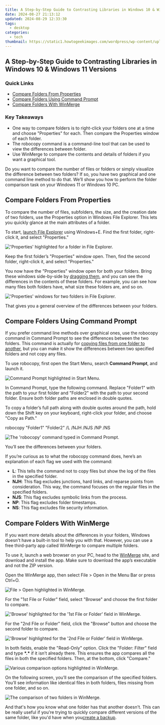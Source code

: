 ```yaml
---
title: A Step-by-Step Guide to Contrasting Libraries in Windows 10 & Windows 11 Versions
date: 2024-08-27 21:13:12
updated: 2024-08-29 12:33:30
tags:
  - desktop
categories:
  - tech
thumbnail: https://static1.howtogeekimages.com/wordpress/wp-content/uploads/2023/12/52846060984_17cb6c3aa6_o.jpg
---
```


## A Step-by-Step Guide to Contrasting Libraries in Windows 10 & Windows 11 Versions

### Quick Links

* [Compare Folders From Properties](https://tech-recovery.techidaily.com/the-ultimate-fix-for-when-youtube-comments-wont-load/)
* [Compare Folders Using Command Prompt](https://video-capture.techidaily.com/new-in-2024-exacting-speech-recognition-via-googles-precision-tools/)
* [Compare Folders With WinMerge](https://win-howtos.techidaily.com/how-to-repair-when-your-macs-trackpad-wont-respond/)

### Key Takeaways

* One way to compare folders is to right-click your folders one at a time and choose "Properties" for each. Then compare the Properties window of each folder.
* The robocopy command is a command-line tool that can be used to view the differences between folder.
* Use WinMerge to compare the contents and details of folders if you want a graphical tool.

 Do you want to compare the number of files or folders or simply visualize the difference between two folders? If so, you have two graphical and one command line method to do that. We’ll show you how to perform the folder comparison task on your Windows 11 or Windows 10 PC.

##  Compare Folders From Properties

 To compare the number of files, subfolders, the size, and the creation date of two folders, use the Properties option in Windows File Explorer. This lets you quickly glance at the main attributes of a folder.

 To start, [launch File Explorer](https://pokemon-go-android.techidaily.com/how-to-get-and-use-pokemon-go-promo-codes-on-realme-c67-4g-drfone-by-drfone-virtual-android/) using Windows+E. Find the first folder, right-click it, and select "Properties."

!['Properties' highlighted for a folder in File Explorer.](https://static1.howtogeekimages.com/wordpress/wp-content/uploads/2024/01/1-folder-properties.jpg) 

 Keep the first folder’s "Properties" window open. Then, find the second folder, right-click it, and select "Properties."

 You now have the "Properties" window open for both your folders. Bring these windows side-by-side by [dragging them](https://extra-resources.techidaily.com/mastering-complex-video-effects-and-transitions-in-gopro-studio/), and you can see the differences in the contents of these folders. For example, you can see how many files both folders have, what size these folders are, and so on.

!['Properties' windows for two folders in File Explorer.](https://static1.howtogeekimages.com/wordpress/wp-content/uploads/2024/01/2-compare-folder-properties.jpg) 

 That gives you a general overview of the differences between your folders.

##  Compare Folders Using Command Prompt

 If you prefer command line methods over graphical ones, use the robocopy command in Command Prompt to see the differences between the two folders. This command is actually for [copying files from one folder to another](https://twitter-videos.techidaily.com/new-in-2024-gain-twitter-gifs-for-pc-download-made-simple/), but you can make it show the differences between two specified folders and not copy any files.

 To use robocopy, first open the Start Menu, search **Command Prompt**, and launch it.

![Command Prompt highlighted in Start Menu.](https://static1.howtogeekimages.com/wordpress/wp-content/uploads/2024/01/3-launch-command-prompt.jpg) 

 In Command Prompt, type the following command. Replace "Folder1" with the path to your first folder and "Folder2" with the path to your second folder. Ensure both folder paths are enclosed in double quotes.

 To copy a folder’s full path along with double quotes around the path, hold down the Shift key on your keyboard, right-click your folder, and choose "Copy as Path."

robocopy "Folder1" "Folder2" /L /NJH /NJS /NP /NS

![The 'robocopy' command typed in Command Prompt.](https://static1.howtogeekimages.com/wordpress/wp-content/uploads/2024/01/4-compare-folders-command-prompt.jpg) 

 You’ll see the differences between your folders.

 If you’re curious as to what the robocopy command does, here’s an explanation of each flag we used with the command:

* **L**: This tells the command not to copy files but show the log of the files in the specified folder.
* **NJH**: This flag excludes junctions, hard links, and reparse points from consideration. This way, the command focuses on the regular files in the specified folders.
* **NJS**: This flag excludes symbolic links from the process.
* **NP**: This flag excludes folder timestamps.
* **NS**: This flag excludes file security information.

##  Compare Folders With WinMerge

 If you want more details about the differences in your folders, Windows doesn't have a built-in tool to help you with that. However, you can use a free third-party app called WinMerge to compare multiple folders.

 To use it, launch a web browser on your PC, head to the [WinMerge](https://winmerge.org/downloads/?lang=en) site, and download and install the app. Make sure to download the app’s executable and not the ZIP version.

 Open the WinMerge app, then select File > Open in the Menu Bar or press Ctrl+O.

![File > Open highlighted in WinMerge.](https://static1.howtogeekimages.com/wordpress/wp-content/uploads/2024/01/5-open-folder-winmerge.jpg) 

 For the "1st File or Folder" field, select "Browse" and choose the first folder to compare.

!['Browse' highlighted for the '1st File or Folder' field in WinMerge.](https://static1.howtogeekimages.com/wordpress/wp-content/uploads/2024/01/6-add-first-folder-winmerge.jpg) 

 For the "2nd File or Folder" field, click the "Browse" button and choose the second folder to compare.

!['Browse' highlighted for the '2nd File or Folder' field in WinMerge.](https://static1.howtogeekimages.com/wordpress/wp-content/uploads/2024/01/7-add-second-folder-winmerge.jpg) 

 In both fields, enable the "Read-Only" option. Click the "Folder: Filter" field and type **\*.\*** if it isn’t already there. This ensures the app compares all the files in both the specified folders. Then, at the bottom, click "Compare."

![Various comparison options highlighted in WinMerge.](https://static1.howtogeekimages.com/wordpress/wp-content/uploads/2024/01/8-configure-comparison-options-winmerge.jpg) 

 On the following screen, you’ll see the comparison of the specified folders. You’ll see information like identical files in both folders, files missing from one folder, and so on.

![The comparison of two folders in WinMerge.](https://static1.howtogeekimages.com/wordpress/wp-content/uploads/2024/01/9-folder-comparison-winmerge.jpg) 

 And that's how you know what one folder has that another doesn't. This can be really useful if you're trying to quickly compare different versions of the same folder, like you'd have when you[create a backup](https://activate-lock.techidaily.com/in-2024-how-to-bypass-icloud-by-checkra1n-even-on-iphone-14-pro-max-if-youve-tried-everything-by-drfone-ios/).

<ins class="adsbygoogle"
     style="display:block"
     data-ad-format="autorelaxed"
     data-ad-client="ca-pub-7571918770474297"
     data-ad-slot="1223367746"></ins>



<ins class="adsbygoogle"
     style="display:block"
     data-ad-client="ca-pub-7571918770474297"
     data-ad-slot="8358498916"
     data-ad-format="auto"
     data-full-width-responsive="true"></ins>
